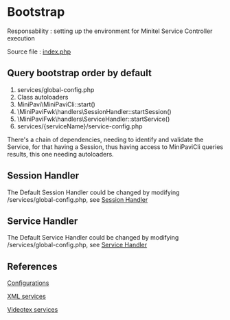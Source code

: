 # Bootstrap

Responsability : setting up the environment for Minitel Service Controller execution

Source file : [index.php](../../index.php)


## Query bootstrap order by default
1. services/global-config.php
2. Class autoloaders
3. MiniPavi\MiniPaviCli::start()
4. \MiniPaviFwk\handlers\SessionHandler::startSession()
5. \MiniPaviFwk\handlers\ServiceHandler::startService()
6. services/{serviceName}/service-config.php

There's a chain of dependencies, needing to identify and validate the Service, for that having a Session, thus having access to MiniPaviCli queries results, this one needing autoloaders.


## Session Handler
The Default Session Handler could be changed by modifying /services/global-config.php, see [Session Handler](./Session-handler.md)


## Service Handler
The Default Service Handler could be changed by modifying /services/global-config.php, see [Service Handler](./Service-handler.md)


## References

[Configurations](./Configurations.md)

[XML services](./XML-services.md)

[Videotex services](./Videotex-services.md)

